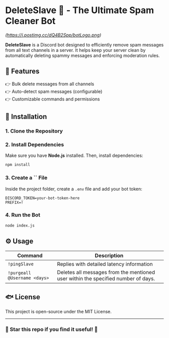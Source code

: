 # DeleteSlave 🤖 - The Ultimate Spam Cleaner Bot

&#x20;*(https://i.postimg.cc/dQ4B2Spp/botLogo.png)*

**DeleteSlave** is a Discord bot designed to efficiently remove spam messages from all text channels in a server. It helps keep your server clean by automatically deleting spammy messages and enforcing moderation rules.

## 🚀 Features

👉 Bulk delete messages from all channels\
👉 Auto-detect spam messages (configurable)\
👉 Customizable commands and permissions

## 📌 Installation

### **1. Clone the Repository**

### **2. Install Dependencies**

Make sure you have **Node.js** installed. Then, install dependencies:

```bash
npm install
```

### **3. Create a **``** File**

Inside the project folder, create a `.env` file and add your bot token:

```
DISCORD_TOKEN=your-bot-token-here
PREFIX=!
```

### **4. Run the Bot**

```bash
node index.js
```

## ⚙️ Usage

| Command                         | Description                                                                             |
| ------------------------------- | --------------------------------------------------------------------------------------- |
| `!pingSlave`                    | Replies with detailed latency information                                               |
| `!purgeall @Username <days>`    | Deletes all messages from the mentioned user within the specified number of days.       |


## 🐟 License

This project is open-source under the MIT License.

---

### 🌟 Star this repo if you find it useful! 🚀

